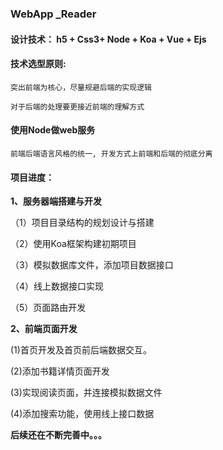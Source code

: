 ### WebApp _Reader

#### **设计技术：** h5 + Css3+ Node + Koa + Vue + Ejs

#### **技术选型原则:**

    突出前端为核心，尽量规避后端的实现逻辑

    对于后端的处理要更接近前端的理解方式
  
#### **使用Node做web服务**

    前端后端语言风格的统一, 开发方式上前端和后端的彻底分离

#### **项目进度：**

**1、服务器端搭建与开发**

（1）项目目录结构的规划设计与搭建

（2）使用Koa框架构建初期项目

（3）模拟数据库文件，添加项目数据接口

（4）线上数据接口实现

（5）页面路由开发

**2、前端页面开发**

(1)首页开发及首页前后端数据交互。

(2)添加书籍详情页面开发

(3)实现阅读页面，并连接模拟数据文件

(4)添加搜索功能，使用线上接口数据

**后续还在不断完善中。。。**

  
